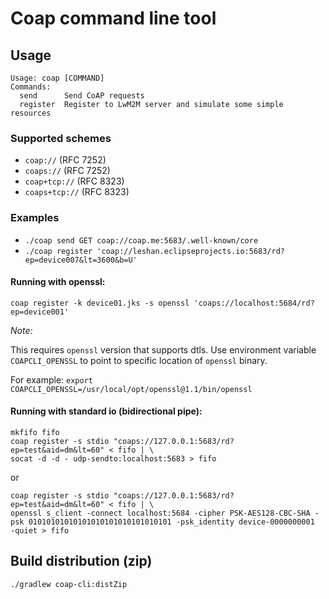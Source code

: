 Coap command line tool
======================

Usage
-----

```
Usage: coap [COMMAND]
Commands:
  send      Send CoAP requests
  register  Register to LwM2M server and simulate some simple resources
```

### Supported schemes

- `coap://` (RFC 7252)
- `coaps://` (RFC 7252)
- `coap+tcp://` (RFC 8323)
- `coaps+tcp://` (RFC 8323)

### Examples

- `./coap send GET coap://coap.me:5683/.well-known/core`
- `./coap register 'coap://leshan.eclipseprojects.io:5683/rd?ep=device007&lt=3600&b=U'`

#### Running with openssl:

    coap register -k device01.jks -s openssl 'coaps://localhost:5684/rd?ep=device001'

_Note:_

This requires `openssl` version that supports dtls. Use environment variable `COAPCLI_OPENSSL` to point to specific location of `openssl` binary.

For example: `export COAPCLI_OPENSSL=/usr/local/opt/openssl@1.1/bin/openssl`

#### Running with standard io (bidirectional pipe):

    mkfifo fifo
    coap register -s stdio "coaps://127.0.0.1:5683/rd?ep=test&aid=dm&lt=60" < fifo | \
    socat -d -d - udp-sendto:localhost:5683 > fifo

or

    coap register -s stdio "coaps://127.0.0.1:5683/rd?ep=test&aid=dm&lt=60" < fifo | \
    openssl s_client -connect localhost:5684 -cipher PSK-AES128-CBC-SHA -psk 01010101010101010101010101010101 -psk_identity device-0000000001  -quiet > fifo

Build distribution (zip)
------------------------

    ./gradlew coap-cli:distZip
